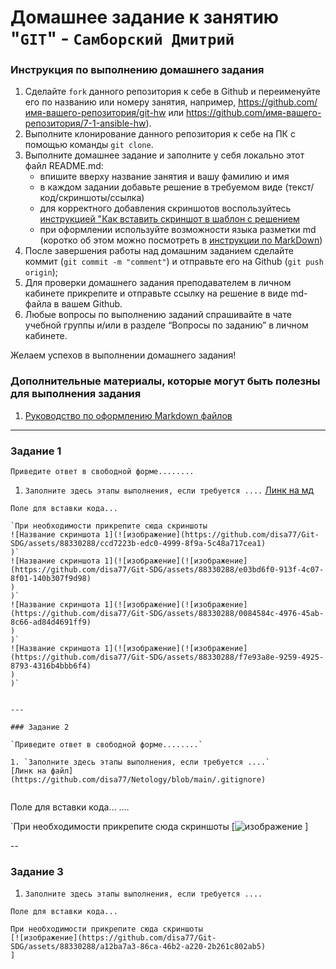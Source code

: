 # Домашнее задание к занятию "`GIT`" - `Самборский Дмитрий`


### Инструкция по выполнению домашнего задания

   1. Сделайте `fork` данного репозитория к себе в Github и переименуйте его по названию или номеру занятия, например, https://github.com/имя-вашего-репозитория/git-hw или  https://github.com/имя-вашего-репозитория/7-1-ansible-hw).
   2. Выполните клонирование данного репозитория к себе на ПК с помощью команды `git clone`.
   3. Выполните домашнее задание и заполните у себя локально этот файл README.md:
      - впишите вверху название занятия и вашу фамилию и имя
      - в каждом задании добавьте решение в требуемом виде (текст/код/скриншоты/ссылка)
      - для корректного добавления скриншотов воспользуйтесь [инструкцией "Как вставить скриншот в шаблон с решением](https://github.com/netology-code/sys-pattern-homework/blob/main/screen-instruction.md)
      - при оформлении используйте возможности языка разметки md (коротко об этом можно посмотреть в [инструкции  по MarkDown](https://github.com/netology-code/sys-pattern-homework/blob/main/md-instruction.md))
   4. После завершения работы над домашним заданием сделайте коммит (`git commit -m "comment"`) и отправьте его на Github (`git push origin`);
   5. Для проверки домашнего задания преподавателем в личном кабинете прикрепите и отправьте ссылку на решение в виде md-файла в вашем Github.
   6. Любые вопросы по выполнению заданий спрашивайте в чате учебной группы и/или в разделе “Вопросы по заданию” в личном кабинете.
   
Желаем успехов в выполнении домашнего задания!
   
### Дополнительные материалы, которые могут быть полезны для выполнения задания

1. [Руководство по оформлению Markdown файлов](https://gist.github.com/Jekins/2bf2d0638163f1294637#Code)

---

### Задание 1

`Приведите ответ в свободной форме........`

1. `Заполните здесь этапы выполнения, если требуется ....`
[Линк на мд](https://github.com/disa77/Netology/commit/4f69daf581103f6ad32197d1a2933d6ff9f7ce68)

```
Поле для вставки кода...

`При необходимости прикрепитe сюда скриншоты
![Название скриншота 1](![изображение](https://github.com/disa77/Git-SDG/assets/88330288/ccd7223b-edc0-4999-8f9a-5c48a717cea1)
)`
![Название скриншота 1](![изображение](![изображение](https://github.com/disa77/Git-SDG/assets/88330288/e03bd6f0-913f-4c07-8f01-140b307f9d98)
)
)`
![Название скриншота 1](![изображение](![изображение](https://github.com/disa77/Git-SDG/assets/88330288/0084584c-4976-45ab-8c66-ad84d4691ff9)
)
)`
![Название скриншота 1](![изображение](![изображение](https://github.com/disa77/Git-SDG/assets/88330288/f7e93a8e-9259-4925-8793-4316b4bbb6f4)
)
)`


---

### Задание 2

`Приведите ответ в свободной форме........`

1. `Заполните здесь этапы выполнения, если требуется ....`
[Линк на файл](https://github.com/disa77/Netology/blob/main/.gitignore)


```
Поле для вставки кода...
....


`При необходимости прикрепитe сюда скриншоты
[![изображение](https://github.com/disa77/Git-SDG/assets/88330288/14877de3-c6dc-4ca7-9b7a-fbdde620d475)
]

--

### Задание 3

1. `Заполните здесь этапы выполнения, если требуется ....`

```
Поле для вставки кода...

При необходимости прикрепитe сюда скриншоты
[![изображение](https://github.com/disa77/Git-SDG/assets/88330288/a12ba7a3-86ca-46b2-a220-2b261c802ab5)
]
